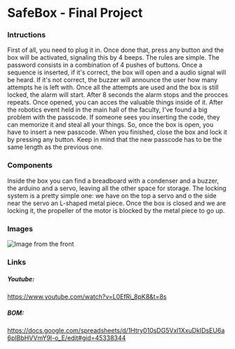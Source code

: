 # SafeBox - Final Project

### Intructions
First of all, you need to plug it in. Once done that, press any button and the box will be activated, signaling this by 4 beeps.
The rules are simple. The password consists in a combination of 4 pushes of buttons. Once a sequence is inserted, if it's correct, the box will open and a audio signal will be heard. If it's not correct, the buzzer will announce the user how many attempts he is left with. Once all the attempts are used and the box is still locked, the alarm will start. After 8 seconds the alarm stops and the procces repeats.
Once opened, you can acces the valuable things inside of it. After the robotics event held in the main hall of the faculty, I've found a big problem with the passcode. If someone sees you inserting the code, they can memorize it and steal all your things. So, once the box is open, you have to insert a new passcode. When you finished, close the box and lock it by pressing any button. Keep in mind that the new passcode has to be the same length as the previous one.

### Components
Inside the box you can find a breadboard with a condenser and a buzzer, the arduino and a servo, leaving all the other space for storage. The locking system is a pretty simple one: we have on the top a servo and o the side near the servo an L-shaped metal piece. Once the box is closed and we are locking it, the propeller of the motor is blocked by the metal piece to go up. 

### Images
![Image from the front](https://drive.google.com/file/d/1tIJuwI5UTw_WxpR9Dp6KucWzHHjbXRVV/view?usp=sharing)

### Links
##### Youtube:
https://www.youtube.com/watch?v=L0EfRi_8pK8&t=8s
##### BOM:
https://docs.google.com/spreadsheets/d/1Htry010sDG5Vxl1XxuDkIDsEU6a6pIBbHVVmY9l-o_E/edit#gid=45338344

